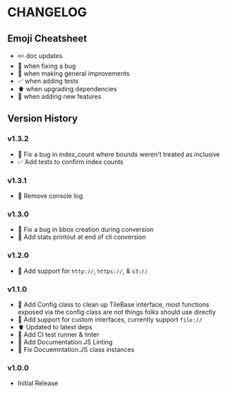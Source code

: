 # CHANGELOG

## Emoji Cheatsheet
- :pencil2: doc updates
- :bug: when fixing a bug
- :rocket: when making general improvements
- :white_check_mark: when adding tests
- :arrow_up: when upgrading dependencies
- :tada: when adding new features

## Version History

### v1.3.2

- :bug: Fix a bug in index_count where bounds weren't treated as inclusive
- :white_check_mark: Add tests to confirm index counts

### v1.3.1

- :rocket: Remove console log

### v1.3.0

- :bug: Fix a bug in bbox creation during conversion
- :rocket: Add stats printout at end of cli conversion

### v1.2.0

- :tada: Add support for `http://`, `https://`, & `s3://`

### v1.1.0

- :tada: Add Config class to clean up TileBase interface, most functions exposed via
         the config class are not things folks should use directly
- :tada: Add support for custom interfaces, currently support `file://`
- :arrow_up: Updated to latest deps
- :rocket: Add CI test runner & linter
- :rocket: Add Documentation.JS Linting
- :bug: Fix Docuemntation.JS class instances

### v1.0.0

- Initial Release

